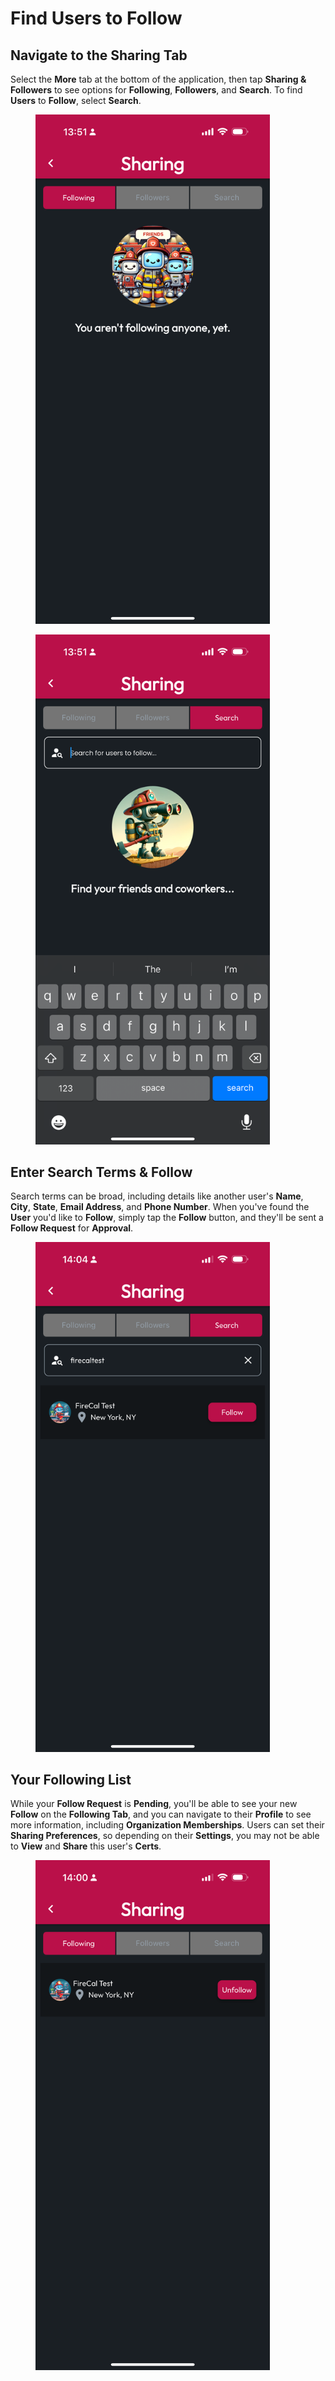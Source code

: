 # Find Users to Follow

## Navigate to the Sharing Tab

Select the **More** tab at the bottom of the application, then tap **Sharing & Followers** to see options for **Following**, **Followers**, and **Search**. To find **Users** to **Follow**, select **Search**.

<div><figure><img src="../../.gitbook/assets/1.0.0-more-sharing-following-empty.PNG" alt="" width="375"><figcaption></figcaption></figure> <figure><img src="../../.gitbook/assets/1.0.0-more-sharing-followers-empty.PNG" alt="" width="375"><figcaption></figcaption></figure></div>

## Enter Search Terms & Follow

Search terms can be broad, including details like another user's **Name**, **City**, **State**, **Email Address**, and **Phone Number**. When you've found the **User** you'd like to **Follow**, simply tap the **Follow** button, and they'll be sent a **Follow Request** for **Approval**.

<figure><img src="../../.gitbook/assets/1.0.0-more-sharing-search-filled.PNG" alt="" width="375"><figcaption></figcaption></figure>

## Your Following List

While your **Follow Request** is **Pending**, you'll be able to see your new **Follow** on the **Following Tab**, and you can navigate to their **Profile** to see more information, including **Organization Memberships**. Users can set their **Sharing Preferences**, so depending on their **Settings**, you may not be able to **View** and **Share** this user's **Certs**.

<figure><img src="../../.gitbook/assets/1.0.0-more-sharing-following-pop.PNG" alt="" width="375"><figcaption></figcaption></figure>
